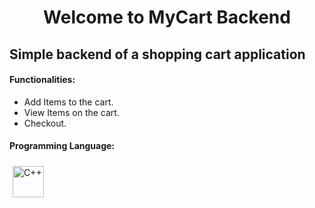 # <div align="center">Welcome to MyCart Backend</div>  

## Simple backend of  a shopping cart application

#### Functionalities:
- Add Items to the cart.
- View Items on the cart.
- Checkout.

#### Programming Language: 
<img style="margin: 5px" src="https://profilinator.rishav.dev/skills-assets/cplusplus-original.svg" alt="C++" height="50" />  
